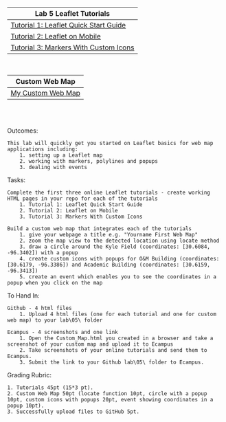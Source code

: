 |Lab 5 Leaflet Tutorials|
|------|
|[Tutorial 1: Leaflet Quick Start Guide](Tutorial1.html)|
|[Tutorial 2: Leaflet on Mobile](Tutorial2.html)|
|[Tutorial 3: Markers With Custom Icons](Tutorial3.html)|
<br/>

|Custom Web Map    |
|------|
|[My Custom Web Map](Custom_Map.html)|
<br/>
<br/>


Outcomes:

    This lab will quickly get you started on Leaflet basics for web map applications including:
        1. setting up a Leaflet map
        2. working with markers, polylines and popups
        3. dealing with events

Tasks:

    Complete the first three online Leaflet tutorials - create working HTML pages in your repo for each of the tutorials
        1. Tutorial 1: Leaflet Quick Start Guide
        2. Tutorial 2: Leaflet on Mobile
        3. Tutorial 3: Markers With Custom Icons

    Build a custom web map that integrates each of the tutorials
        1. give your webpage a title e.g. "Yourname First Web Map"
        2. zoom the map view to the detected location using locate method
        3. draw a circle around the Kyle Field (coordinates: [30.6084, -96.3402]) with a popup
        4. create custom icons with popups for O&M Building (coordinates: [30.6179, -96.3386]) and Academic Building (coordinates: [30.6159, -96.3413])
        5. create an event which enables you to see the coordinates in a popup when you click on the map

To Hand In:

    Github - 4 html files
        1. Upload 4 html files (one for each tutorial and one for custom web map) to your lab\05\ folder

    Ecampus - 4 screenshots and one link
        1. Open the Custom_Map.html you created in a browser and take a screenshot of your custom map and upload it to Ecampus
        2. Take screenshots of your online tutorials and send them to Ecampus.
        3. Submit the link to your Github lab\05\ folder to Ecampus.

Grading Rubric:

    1. Tutorials 45pt (15*3 pt).
    2. Custom Web Map 50pt (locate function 10pt, circle with a popup 10pt, custom icons with popups 20pt, event showing coordinates in a popup 10pt).
    3. Successfully upload files to GitHub 5pt.